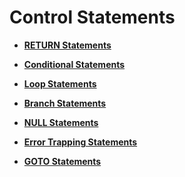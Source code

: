 # Control Statements<a name="EN-US_TOPIC_0245374619"></a>

-   **[RETURN Statements](return-statements.md)**  

-   **[Conditional Statements](conditional-statements.md)**  

-   **[Loop Statements](loop-statements.md)**  

-   **[Branch Statements](branch-statements.md)**  

-   **[NULL Statements](null-statements.md)**  

-   **[Error Trapping Statements](error-trapping-statements.md)**  

-   **[GOTO Statements](goto-statements.md)**  


